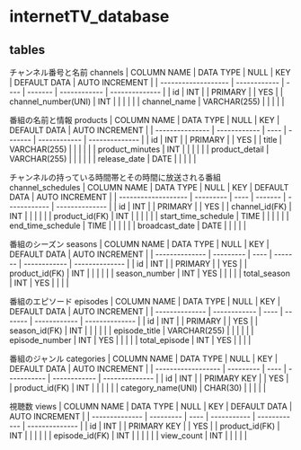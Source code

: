 # internetTV_database
## tables
チャンネル番号と名前
channels
| COLUMN NAME         | DATA TYPE    | NULL | KEY     | DEFAULT DATA | AUTO INCREMENT |
| ------------------- | ------------ | ---- | ------- | ------------ | -------------- |
| id                  | INT          |      | PRIMARY |              | YES            |
| channel_number(UNI) | INT          |      |         |              |                |
| channel_name        | VARCHAR(255) |      |         |              |                |

番組の名前と情報
products
| COLUMN NAME     | DATA TYPE    | NULL | KEY     | DEFAULT DATA | AUTO INCREMENT |
| --------------- | ------------ | ---- | ------- | ------------ | -------------- |
| id              | INT          |      | PRIMARY |              | YES            |
| title           | VARCHAR(255) |      |         |              |                |
| product_minutes | INT          |      |         |              |                |
| product_detail  | VARCHAR(255) |      |         |              |                |
| release_date    | DATE         |      |         |              |                |

チャンネルの持っている時間帯とその時間に放送される番組
channel_schedules
| COLUMN NAME         | DATA TYPE | NULL | KEY     | DEFAULT DATA | AUTO INCREMENT |
| ------------------- | --------- | ---- | ------- | ------------ | -------------- |
| id                  | INT       |      | PRIMARY |              | YES            |
| channel_id(FK)      | INT       |      |         |              |                |
| product_id(FK)      | INT       |      |         |              |                |
| start_time_schedule | TIME      |      |         |              |                |
| end_time_schedule   | TIME      |      |         |              |                |
| broadcast_date      | DATE      |      |         |              |                |

番組のシーズン
seasons
| COLUMN NAME    | DATA TYPE | NULL | KEY     | DEFAULT DATA | AUTO INCREMENT |
| -------------- | --------- | ---- | ------- | ------------ | -------------- |
| id             | INT       |      | PRIMARY |              | YES            |
| product_id(FK) | INT       |      |         |              |                |
| season_number  | INT       | YES  |         |              |                |
| total_season   | INT       | YES  |         |              |                |

番組のエピソード
episodes
| COLUMN NAME    | DATA TYPE    | NULL | KEY     | DEFAULT DATA | AUTO INCREMENT |
| -------------- | ------------ | ---- | ------- | ------------ | -------------- |
| id             | INT          |      | PRIMARY |              | YES            |
| season_id(FK)  | INT          |      |         |              |                |
| episode_title  | VARCHAR(255) |      |         |              |                |
| episode_number | INT          | YES  |         |              |                |
| total_episode  | INT          | YES  |         |              |                |

番組のジャンル
categories
| COLUMN NAME        | DATA TYPE | NULL | KEY         | DEFAULT DATA | AUTO INCREMENT |
| ------------------ | --------- | ---- | ----------- | ------------ | -------------- |
| id                 | INT       |      | PRIMARY KEY |              | YES            |
| product_id(FK)     | INT       |      |             |              |                |
| category_name(UNI) | CHAR(30)  |      |             |              |                |

視聴数
views
| COLUMN NAME    | DATA TYPE | NULL | KEY         | DEFAULT DATA | AUTO INCREMENT |
| -------------- | --------- | ---- | ----------- | ------------ | -------------- |
| id             | INT       |      | PRIMARY KEY |              | YES            |
| product_id(FK) | INT       |      |             |              |                |
| episode_id(FK) | INT       |      |             |              |                |
| view_count     | INT       |      |             |              |                |